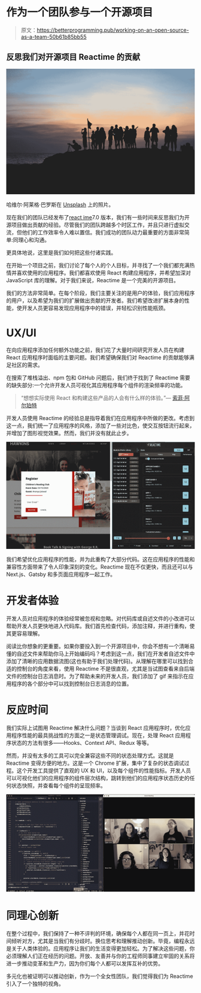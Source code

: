 # 作为一个团队参与一个开源项目

> 原文：<https://betterprogramming.pub/working-on-an-open-source-as-a-team-50b61b85bb55>

## 反思我们对开源项目 Reactime 的贡献

![](img/704af58c2c6509c853d3d6a80343b590.png)

哈维尔·阿莱格·巴罗斯在 [Unsplash](https://unsplash.com?utm_source=medium&utm_medium=referral) 上的照片。

现在我们的团队已经发布了[react ime](https://medium.com/better-programming/improving-and-optimizing-performance-of-react-apps-with-reactime-v7-0-737bdbdf1e0e)7.0 版本，我们有一些时间来反思我们为开源项目做出贡献的经验。尽管我们的团队跨越多个时区工作，并且只进行虚拟交流，但他们的工作效率令人难以置信。我们成功的团队动力最重要的方面非常简单:同理心和沟通。

更具体地说，这里是我们如何把这些付诸实践。

在开始一个项目之前，我们讨论了每个人的个人目标，并寻找了一个我们都充满热情并喜欢使用的应用程序。我们都喜欢使用 React 构建应用程序，并希望加深对 JavaScript 库的理解。对于我们来说，Reactime 是一个完美的开源项目。

我们的方法非常简单。在每个阶段，我们主要关注的是用户的体验，我们应用程序的用户，以及希望为我们的扩展做出贡献的开发者。我们希望改进扩展本身的性能，使开发人员更容易发现应用程序中的错误，并轻松识别性能瓶颈。

# **UX/UI**

在向应用程序添加任何额外功能之前，我们花了大量时间研究开发人员在构建 React 应用程序时面临的主要问题。我们希望确保我们对 Reactime 的贡献能够满足社区的需求。

在搜索了堆栈溢出、npm 包和 GitHub 问题后，我们终于找到了 Reactime 需要的缺失部分:一个允许开发人员可视化其应用程序每个组件的渲染频率的功能。

> “想想实际使用 React 和构建这些产品的人会有什么样的体验。”— [索菲·阿尔珀特](https://sophiebits.com/2018/05/29/react-podcast-inside-react.html)

开发人员使用 Reactime 的经验总是指导着我们在应用程序中所做的更改。考虑到这一点，我们统一了应用程序的风格，添加了一些对比色，使交互按钮流行起来，并增加了图形视觉效果。然而，我们并没有就此止步。

![](img/2ddde034daaf269b016e5eabf0b92ef7.png)

我们希望优化应用程序的性能，并为此重构了大部分代码。这在应用程序的性能和兼容性方面带来了令人印象深刻的变化。Reactime 现在不仅更快，而且还可以与 Next.js、Gatsby 和多页面应用程序一起工作。

# **开发者体验**

开发人员对应用程序的体验经常被忽视和忽略。对代码库或自述文件的小改进可以帮助开发人员更快地进入代码库。我们首先检查代码，添加注释，并进行重构，使其更容易理解。

阅读比你想象的更重要。如果你要投入到一个开源项目中，你会不想有一个清晰易懂的自述文件来帮助你马上开始编码吗？考虑到这一点，我们在开发者自述文件中添加了清晰的应用数据流图(这也有助于我们处理代码)。从理解在哪里可以找到合适的控制台的角度来看，使用 Reactime 不是很直观，尤其是当试图查看来自后端文件的控制台日志消息时。为了帮助未来的开发人员，我们添加了 gif 来指示在应用程序的各个部分中可以找到控制台日志消息的位置。

# **反应时间**

我们实际上试图用 Reactime 解决什么问题？当谈到 React 应用程序时，优化应用程序性能的最具挑战性的方面之一是状态管理调试。现在，处理 React 应用程序状态的方法有很多——Hooks、Context API、Redux 等等。

然而，并没有太多的工具可以完全兼容这些不同的状态处理方式。这就是 Reactime 变得方便的地方。这是一个 Chrome 扩展，集中了复杂的状态调试过程。这个开发工具提供了直观的 UX 和 UI，以及每个组件的性能指标。开发人员可以可视化他们的应用程序的组件层次结构，跳转到他们的应用程序状态历史的任何状态快照，并查看每个组件的呈现频率。

![](img/2854c9b2a7c0e0c9a693c8aa61db4e2b.png)

# **同理心创新**

在整个过程中，我们保持了一种不评判的环境，确保每个人都在同一页上，并花时间倾听对方，尤其是当我们有分歧时。换位思考和理解推动创新。毕竟，编程永远是关于人类体验的。应用程序让我们的生活变得更加轻松。为了解决这些问题，你必须理解人们正在经历的问题。开放、友善并与你的工程师同事建立牢固的关系将进一步推动变革和生产力，因为你们每个人都可以发挥互补的优势。

多元化也被证明可以推动创新，作为一个全女性团队，我们觉得我们为 Reactime 引入了一个独特的视角。